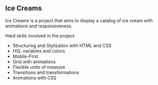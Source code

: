 
## Ice Creams
Ice Creams is a project that aims to display a catalog of ice cream with animations and responsiveness.

Hard skills involved in the project
- Structuring and Stylization with HTML and CSS
- HSL variables and colors
- Mobile-First
- Grid with animations
- Flexible units of measure
- Transitions and transformations
- Animations with CSS



